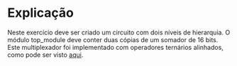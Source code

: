# Explicação

Neste exercício deve ser criado um circuito com dois níveis de hierarquia. O módulo top_module deve conter duas cópias de um somador de 16 bits. Este multiplexador foi implementado com operadores ternários alinhados, como pode ser visto [aqui](module_fadd.v).
